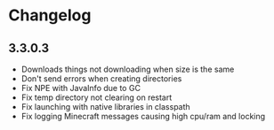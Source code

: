 # Changelog

## 3.3.0.3

- Downloads things not downloading when size is the same
- Don't send errors when creating directories
- Fix NPE with JavaInfo due to GC
- Fix temp directory not clearing on restart
- Fix launching with native libraries in classpath
- Fix logging Minecraft messages causing high cpu/ram and locking
